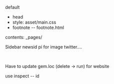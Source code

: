default
- head
- style: asset/main.css
- footnote -- footnote.html

contents:
_pages/

Sidebar
newsid
pi for image
twitter....

<br>


Have to update gem.loc (delete -> run) for website

use inspect -- id 